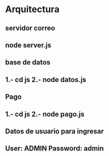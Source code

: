 # Arquitectura

servidor correo 
----------------------------------------
node server.js
----------------------------------------


base de datos
----------------------------------------
1.- cd js
2.- node datos.js
---------------------------------------


Pago
---------------------------------------
1.- cd js
2.- node pago.js
---------------------------------------


Datos de usuario para ingresar
---------------------------------------
User: ADMIN
Password: admin
--------------------------------------